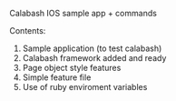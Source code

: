
Calabash IOS sample app + commands

Contents:
1) Sample application (to test calabash)
2) Calabash framework added and ready
3) Page object style features
4) Simple feature file
5) Use of ruby enviroment variables